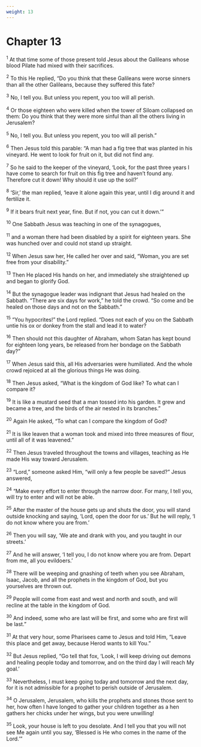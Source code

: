 ```yaml
---
weight: 13
---
```


# Chapter 13

<sup>1</sup> At that time some of those present told Jesus about the Galileans whose blood Pilate had mixed with their sacrifices. 

<sup>2</sup> To this He replied, “Do you think that these Galileans were worse sinners than all the other Galileans, because they suffered this fate? 

<sup>3</sup> No, I tell you. But unless you repent, you too will all perish. 

<sup>4</sup> Or those eighteen who were killed when the tower of Siloam collapsed on them: Do you think that they were more sinful than all the others living in Jerusalem? 

<sup>5</sup> No, I tell you. But unless you repent, you too will all perish.” 

<sup>6</sup> Then Jesus told this parable: “A man had a fig tree that was planted in his vineyard. He went to look for fruit on it, but did not find any. 

<sup>7</sup> So he said to the keeper of the vineyard, ‘Look, for the past three years I have come to search for fruit on this fig tree and haven’t found any. Therefore cut it down! Why should it use up the soil?’ 

<sup>8</sup> ‘Sir,’ the man replied, ‘leave it alone again this year, until I dig around it and fertilize it. 

<sup>9</sup> If it bears fruit next year, fine. But if not, you can cut it down.’” 

<sup>10</sup> One Sabbath Jesus was teaching in one of the synagogues, 

<sup>11</sup> and a woman there had been disabled by a spirit for eighteen years. She was hunched over and could not stand up straight. 

<sup>12</sup> When Jesus saw her, He called her over and said, “Woman, you are set free from your disability.” 

<sup>13</sup> Then He placed His hands on her, and immediately she straightened up and began to glorify God. 

<sup>14</sup> But the synagogue leader was indignant that Jesus had healed on the Sabbath. “There are six days for work,” he told the crowd. “So come and be healed on those days and not on the Sabbath.” 

<sup>15</sup> “You hypocrites!” the Lord replied. “Does not each of you on the Sabbath untie his ox or donkey from the stall and lead it to water? 

<sup>16</sup> Then should not this daughter of Abraham, whom Satan has kept bound for eighteen long years, be released from her bondage on the Sabbath day?” 

<sup>17</sup> When Jesus said this, all His adversaries were humiliated. And the whole crowd rejoiced at all the glorious things He was doing. 

<sup>18</sup> Then Jesus asked, “What is the kingdom of God like? To what can I compare it? 

<sup>19</sup> It is like a mustard seed that a man tossed into his garden. It grew and became a tree, and the birds of the air nested in its branches.” 

<sup>20</sup> Again He asked, “To what can I compare the kingdom of God? 

<sup>21</sup> It is like leaven that a woman took and mixed into three measures of flour, until all of it was leavened.” 

<sup>22</sup> Then Jesus traveled throughout the towns and villages, teaching as He made His way toward Jerusalem. 

<sup>23</sup> “Lord,” someone asked Him, “will only a few people be saved?” Jesus answered, 

<sup>24</sup> “Make every effort to enter through the narrow door. For many, I tell you, will try to enter and will not be able. 

<sup>25</sup> After the master of the house gets up and shuts the door, you will stand outside knocking and saying, ‘Lord, open the door for us.’ But he will reply, ‘I do not know where you are from.’ 

<sup>26</sup> Then you will say, ‘We ate and drank with you, and you taught in our streets.’ 

<sup>27</sup> And he will answer, ‘I tell you, I do not know where you are from. Depart from me, all you evildoers.’ 

<sup>28</sup> There will be weeping and gnashing of teeth when you see Abraham, Isaac, Jacob, and all the prophets in the kingdom of God, but you yourselves are thrown out. 

<sup>29</sup> People will come from east and west and north and south, and will recline at the table in the kingdom of God. 

<sup>30</sup> And indeed, some who are last will be first, and some who are first will be last.” 

<sup>31</sup> At that very hour, some Pharisees came to Jesus and told Him, “Leave this place and get away, because Herod wants to kill You.” 

<sup>32</sup> But Jesus replied, “Go tell that fox, ‘Look, I will keep driving out demons and healing people today and tomorrow, and on the third day I will reach My goal.’ 

<sup>33</sup> Nevertheless, I must keep going today and tomorrow and the next day, for it is not admissible for a prophet to perish outside of Jerusalem. 

<sup>34</sup> O Jerusalem, Jerusalem, who kills the prophets and stones those sent to her, how often I have longed to gather your children together as a hen gathers her chicks under her wings, but you were unwilling! 

<sup>35</sup> Look, your house is left to you desolate. And I tell you that you will not see Me again until you say, ‘Blessed is He who comes in the name of the Lord.’” 


